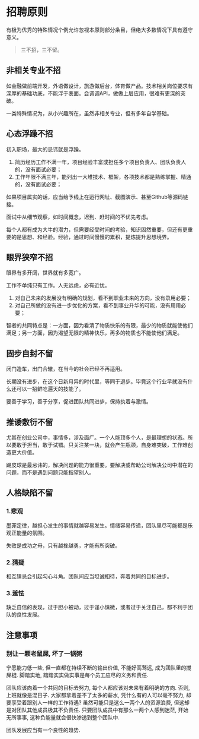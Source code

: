 # 招聘原则

有极为优秀的特殊情况个例允许忽视本原则部分条目，但绝大多数情况下具有遵守意义。

> 三不招，三不留。

## 非相关专业不招

如金融做前端开发，外语做设计，旅游做后台，体育做产品。技术相关岗位要求有深厚的基础功底，不能浮于表面。会调调API，做做上层应用，很难有更深的突破。

一类特殊情况为，从小兴趣所在，虽然非相关专业，但有多年自学基础。

## 心态浮躁不招

初入职场，最大的忌讳就是浮躁。

1. 简历经历工作不满一年，项目经验丰富或担任多个项目负责人、团队负责人的，没有面试必要；
2. 工作年限不满三年，能列出一大堆技术、框架，各项技术都是熟练掌握、精通的，没有面试必要；

如果项目属实的话，应当给予线上在运行网址、截图演示、甚至Github等源码链接。

面试中从细节观察，如时间概念，迟到、赶时间的不优先考虑。

每个人都有成为大牛的潜力，但需要经受时间的考验，知识固然重要，但还有更重要的是思想、和经验。经验，通过时间慢慢的累积，提炼提升思想境界。

## 眼界狭窄不招

眼界有多开阔，世界就有多宽广。

工作不单纯只有工作。人无远虑，必有近忧。

1. 对自己未来的发展没有明确的规划，看不到职业未来的方向，没有录用必要；
2. 对自己所做的没有进一步优化的方案，看不到事业升华的可能，没有用用必要；

智者的共同特点是：一方面，因为看清了物质快乐的有限，最少的物质就能使他们满足；另一方面，因为渴望无限的精神快乐，再多的物质也不能使他们满足。

## 固步自封不留

闭门造车，出门合辙，在当今的社会已经不再适用。

长期没有进步，在这个日新月异的时代里，等同于退步。毕竟这个行业早就没有什么还可以一招鲜吃遍天的技能了。

要善于学习，善于分享，促进团队共同进步，保持执着与激情。

## 推诿敷衍不留

尤其在创业公司中，事情多，涉及面广。一个人能顶多个人，是最理想的状态。所以要敢于担当，敢于试错。只关注某一块，就会产生瓶颈，自身难突破，工作难创造更大价值。

踢皮球是最忌讳的，解决问题的能力很重要。要解决或帮助公司解决公司中潜在的问题，而不是遇到问题只能指望别人。

## 人格缺陷不留

### 1.悲观

墨菲定律，越担心发生的事情就越容易发生。情绪容易传递，团队里尽可能都是乐观正能量的氛围。

失败是成功之母，只有越挫越勇，才能有所突破。

### 2.猜疑

相互猜忌会引起勾心斗角。团队间应当坦诚相待，奔着共同的目标进步。

### 3.羞怯

缺乏自信的表现，过于胆小被动，过于谨小慎微，或者过于关注自己，都不利于团队的良性发展。

## 注意事项

### 别让一颗老鼠屎, 坏了一锅粥

宁愿能力低一些, 但一直都在持续不断的输出价值, 不能好高骛远, 成为团队里的搅屎棍. 脚踏实地, 踏踏实实做实事是每个员工应尽的义务和责任. 

团队应该向着一个共同的目标去努力, 每个人都应该对未来有着明确的方向. 否则, 上班就像是混日子. 大家都拿着差不了太多的薪水, 凭什么有的人可以毫不努力, 却要享受着跟别人一样的工作待遇? 虽然可能只是这么一两个人的资源浪费, 但这却是对团队其他成员极其不负责任. 只要团队成员中有那么一两个人感到迷茫, 开始无所事事, 这种负能量就会很快渗透到整个团队中.

团队发展应当有一个良性的趋势.
